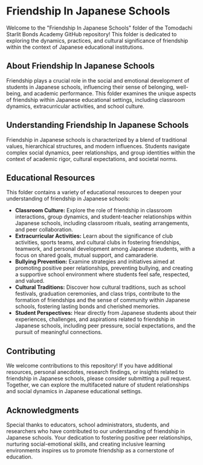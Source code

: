 # Friendship In Japanese Schools

Welcome to the "Friendship In Japanese Schools" folder of the Tomodachi Starlit Bonds Academy GitHub repository! This folder is dedicated to exploring the dynamics, practices, and cultural significance of friendship within the context of Japanese educational institutions.

## About Friendship In Japanese Schools

Friendship plays a crucial role in the social and emotional development of students in Japanese schools, influencing their sense of belonging, well-being, and academic performance. This folder examines the unique aspects of friendship within Japanese educational settings, including classroom dynamics, extracurricular activities, and school culture.

## Understanding Friendship In Japanese Schools

Friendship in Japanese schools is characterized by a blend of traditional values, hierarchical structures, and modern influences. Students navigate complex social dynamics, peer relationships, and group identities within the context of academic rigor, cultural expectations, and societal norms.

## Educational Resources

This folder contains a variety of educational resources to deepen your understanding of friendship in Japanese schools:

- **Classroom Culture:** Explore the role of friendship in classroom interactions, group dynamics, and student-teacher relationships within Japanese schools, including classroom rituals, seating arrangements, and peer collaboration.
- **Extracurricular Activities:** Learn about the significance of club activities, sports teams, and cultural clubs in fostering friendships, teamwork, and personal development among Japanese students, with a focus on shared goals, mutual support, and camaraderie.
- **Bullying Prevention:** Examine strategies and initiatives aimed at promoting positive peer relationships, preventing bullying, and creating a supportive school environment where students feel safe, respected, and valued.
- **Cultural Traditions:** Discover how cultural traditions, such as school festivals, graduation ceremonies, and class trips, contribute to the formation of friendships and the sense of community within Japanese schools, fostering lasting bonds and cherished memories.
- **Student Perspectives:** Hear directly from Japanese students about their experiences, challenges, and aspirations related to friendship in Japanese schools, including peer pressure, social expectations, and the pursuit of meaningful connections.

## Contributing

We welcome contributions to this repository! If you have additional resources, personal anecdotes, research findings, or insights related to friendship in Japanese schools, please consider submitting a pull request. Together, we can explore the multifaceted nature of student relationships and social dynamics in Japanese educational settings.

## Acknowledgments

Special thanks to educators, school administrators, students, and researchers who have contributed to our understanding of friendship in Japanese schools. Your dedication to fostering positive peer relationships, nurturing social-emotional skills, and creating inclusive learning environments inspires us to promote friendship as a cornerstone of education.
